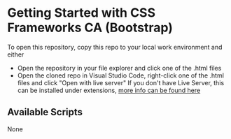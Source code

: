 # Getting Started with CSS Frameworks CA (Bootstrap)

To open this repository, copy this repo to your local work environment and either
- Open the repository in your file explorer and click one of the .html files
- Open the cloned repo in Visual Studio Code, right-click one of the .html files and click "Open with live server" 
If you don't have Live Server, this can be installed under extensions, [more info can be found here](https://marketplace.visualstudio.com/items?itemName=ritwickdey.LiveServer)

## Available Scripts
None